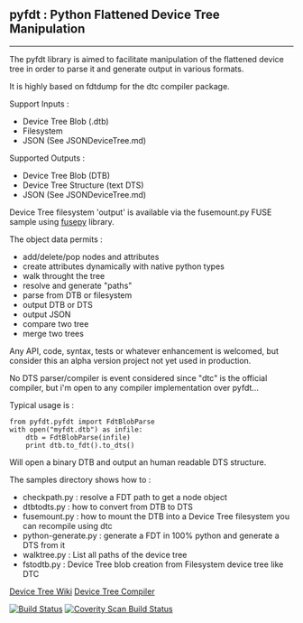 ## pyfdt : Python Flattened Device Tree Manipulation ##
----------
The pyfdt library is aimed to facilitate manipulation of the flattened device tree in order to parse it and generate output in various formats.

It is highly based on fdtdump for the dtc compiler package.

Support Inputs :
 - Device Tree Blob (.dtb)
 - Filesystem
 - JSON (See JSONDeviceTree.md)

Supported Outputs :
 - Device Tree Blob (DTB)
 - Device Tree Structure (text DTS)
 - JSON (See JSONDeviceTree.md)

Device Tree filesystem 'output' is available via the fusemount.py FUSE sample using [fusepy](https://github.com/terencehonles/fusepy) library.

The object data permits :
 - add/delete/pop nodes and attributes
 - create attributes dynamically with native python types
 - walk throught the tree
 - resolve and generate "paths"
 - parse from DTB or filesystem
 - output DTB or DTS
 - output JSON
 - compare two tree
 - merge two trees

Any API, code, syntax, tests or whatever enhancement is welcomed, but consider this an alpha version project not yet used in production.

No DTS parser/compiler is event considered since "dtc" is the official compiler, but i'm open to any compiler implementation over pyfdt...

Typical usage is :
```
from pyfdt.pyfdt import FdtBlobParse
with open("myfdt.dtb") as infile:
    dtb = FdtBlobParse(infile)
    print dtb.to_fdt().to_dts()
```

Will open a binary DTB and output an human readable DTS structure.

The samples directory shows how to :
 - checkpath.py : resolve a FDT path to get a node object
 - dtbtodts.py : how to convert from DTB to DTS
 - fusemount.py : how to mount the DTB into a Device Tree filesystem you can recompile using dtc
 - python-generate.py : generate a FDT in 100% python and generate a DTS from it
 - walktree.py : List all paths of the device tree
 - fstodtb.py : Device Tree blob creation from Filesystem device tree like DTC

[Device Tree Wiki](http://www.devicetree.org)
[Device Tree Compiler](http://www.devicetree.org/Device_Tree_Compiler)

[![Build Status](https://travis-ci.org/superna9999/pyfdt.svg?branch=master)](https://travis-ci.org/superna9999/pyfdt) [![Coverity Scan Build Status](https://scan.coverity.com/projects/11526/badge.svg)](https://scan.coverity.com/projects/superna9999-pyfdt)
